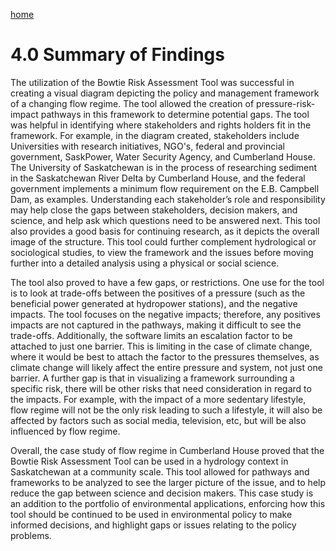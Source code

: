---
---

[home](home.html)

# 4.0 Summary of Findings

The utilization of the Bowtie Risk Assessment Tool was successful in creating a visual diagram depicting the policy and management framework of a changing flow regime. The tool allowed the creation of pressure-risk-impact pathways in this framework to determine potential gaps. The tool was helpful in identifying where stakeholders and rights holders
fit in the framework. For example, in the diagram created, stakeholders include Universities with research initiatives, NGO's, federal and provincial government, SaskPower, Water Security Agency, and Cumberland House. The University of Saskatchewan is in the process of researching sediment in the Saskatchewan River Delta by Cumberland House, and the federal government implements a minimum flow requirement on the E.B. Campbell Dam, as examples. Understanding each stakeholder’s role and responsibility may help close the gaps between stakeholders, decision makers, and science, and help ask which questions need to be answered next. This tool also provides a good basis for continuing research, as it depicts the overall image of the structure. This tool could further complement hydrological or sociological studies, to view the framework and the issues before moving further into a detailed analysis using a physical or social science.

The tool also proved to have a few gaps, or restrictions. One use for the tool is to look at trade-offs between the positives of a pressure (such as the beneficial power generated at hydropower stations), and the negative impacts. The tool focuses on the negative impacts; therefore, any positives impacts are not captured in the pathways, making it difficult to see the trade-offs. Additionally, the software limits an escalation factor to be attached to just one barrier. This is limiting in the case of climate change, where it would be best to attach the factor to the pressures themselves, as climate change will likely affect the entire pressure and system, not just one barrier. A further gap is that in visualizing a framework surrounding a specific risk, there will be other risks that need consideration in regard to the impacts. For example, with the impact of a more sedentary lifestyle, flow regime will not be the only risk leading to such a lifestyle, it will also be affected by factors such as social media, television, etc, but will be also influenced by flow regime.

Overall, the case study of flow regime in Cumberland House proved that the Bowtie Risk Assessment Tool can be used in a hydrology context in Saskatchewan at a community scale. This tool allowed for pathways and frameworks to be analyzed to see the larger picture of the issue, and to help reduce the gap between science and decision makers. This case study is an addition to the portfolio of environmental applications, enforcing how this tool should be continued to be used in environmental policy to make informed decisions, and highlight gaps or issues relating to the policy problems.

